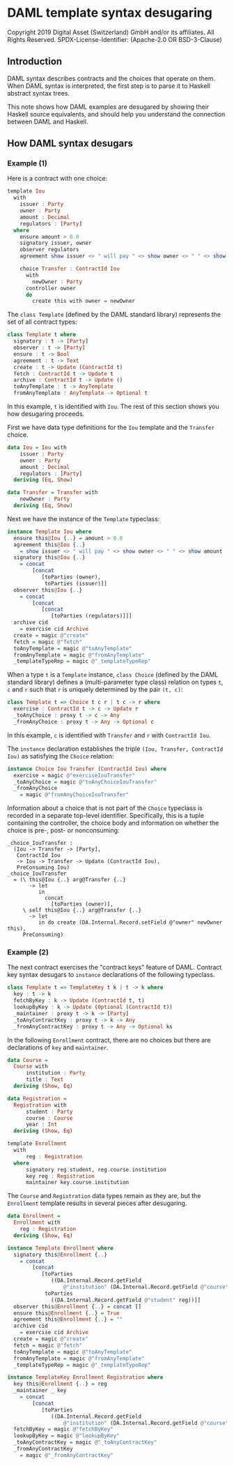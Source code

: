 # DAML template syntax desugaring

Copyright 2019 Digital Asset (Switzerland) GmbH and/or its affiliates. All Rights Reserved.
SPDX-License-Identifier: (Apache-2.0 OR BSD-3-Clause)

## Introduction
DAML syntax describes contracts and the choices that operate on them. When DAML syntax is interpreted, the first step is to parse it to Haskell abstract syntax trees.

This note shows how DAML examples are desugared by showing their Haskell source equivalents, and should help you understand the connection between DAML and Haskell.

## How DAML syntax desugars

### Example (1)

Here is a contract with one choice:

```haskell
template Iou
  with
    issuer : Party
    owner : Party
    amount : Decimal
    regulators : [Party]
  where
    ensure amount > 0.0
    signatory issuer, owner
    observer regulators
    agreement show issuer <> " will pay " <> show owner <> " " <> show amount

    choice Transfer : ContractId Iou
      with
        newOwner : Party
      controller owner
      do
        create this with owner = newOwner
```

The `class Template` (defined by the DAML standard library) represents the set of all contract types:

```haskell
class Template t where
  signatory : t -> [Party]
  observer : t -> [Party]
  ensure : t -> Bool
  agreement : t -> Text
  create : t -> Update (ContractId t)
  fetch : ContractId t -> Update t
  archive : ContractId t -> Update ()
  toAnyTemplate : t -> AnyTemplate
  fromAnyTemplate : AnyTemplate -> Optional t
```

In this example, `t` is identified with `Iou`. The rest of this section shows you how desugaring proceeds.

First we have data type definitions for the `Iou` template and the `Transfer` choice.

```haskell
data Iou = Iou with
    issuer : Party
    owner : Party
    amount : Decimal
    regulators : [Party]
  deriving (Eq, Show)

data Transfer = Transfer with
    newOwner : Party
  deriving (Eq, Show)
```


Next we have the instance of the `Template` typeclass:

```haskell
instance Template Iou where
  ensure this@Iou {..} = amount > 0.0
  agreement this@Iou {..}
    = show issuer <> " will pay " <> show owner <> " " <> show amount
  signatory this@Iou {..}
    = concat
        [concat
           [toParties (owner),
            toParties (issuer)]]
  observer this@Iou {..}
    = concat
        [concat
           [concat
              [toParties (regulators)]]]
  archive cid
    = exercise cid Archive
  create = magic @"create"
  fetch = magic @"fetch"
  toAnyTemplate = magic @"toAnyTemplate"
  fromAnyTemplate = magic @"fromAnyTemplate"
  _templateTypeRep = magic @"_templateTypeRep"
```

When a type `t` is a `Template` instance, `class Choice` (defined by the DAML standard library) defines a (multi-parameter type class) relation on types `t`, `c` and `r` such that `r` is uniquely determined by the pair `(t, c)`:

```haskell
class Template t => Choice t c r | t c -> r where
  exercise : ContractId t -> c -> Update r
  _toAnyChoice : proxy t -> c -> Any
  _fromAnyChoice : proxy t -> Any -> Optional c
```

In this example, `c` is identified with `Transfer` and `r` with `ContractId Iou`.

The `instance` declaration establishes the triple `(Iou, Transfer, ContractId Iou)` as satisfying the `Choice` relation:

```haskell
instance Choice Iou Transfer (ContractId Iou) where
  exercise = magic @"exerciseIouTransfer"
  _toAnyChoice = magic @"toAnyChoiceIouTransfer"
  _fromAnyChoice
    = magic @"fromAnyChoiceIouTransfer"
```

Information about a choice that is not part of the `Choice` typeclass is recorded in a
separate top-level identifier. Specifically, this is a tuple containing the controller,
the choice body and information on whether the choice is pre-, post- or nonconsuming:

```
_choice_IouTransfer :
  (Iou -> Transfer -> [Party],
   ContractId Iou
   -> Iou -> Transfer -> Update (ContractId Iou),
   PreConsuming Iou)
_choice_IouTransfer
  = (\ this@Iou {..} arg@Transfer {..}
       -> let
          in
            concat
              [toParties (owner)], 
     \ self this@Iou {..} arg@Transfer {..}
       -> let
          in do create (DA.Internal.Record.setField @"owner" newOwner this), 
     PreConsuming)
```

### Example (2)

The next contract exercises the "contract keys" feature of DAML.
Contract key syntax desugars to `instance` declarations of the following typeclass.

```haskell
class Template t => TemplateKey t k | t -> k where
  key : t -> k
  fetchByKey : k -> Update (ContractId t, t)
  lookupByKey : k -> Update (Optional (ContractId t))
  _maintainer : proxy t -> k -> [Party]
  _toAnyContractKey : proxy t -> k -> Any
  _fromAnyContractKey : proxy t -> Any -> Optional ks
```

In the following `Enrollment` contract, there are no choices but there are declarations of `key` and `maintainer`.

```haskell
data Course =
  Course with
      institution : Party
      title : Text
  deriving (Show, Eq)

data Registration =
  Registration with
      student : Party
      course : Course
      year : Int
  deriving (Show, Eq)

template Enrollment
  with
      reg : Registration
  where
      signatory reg.student, reg.course.institution
      key reg : Registration
      maintainer key.course.institution
```

The `Course` and `Registration` data types remain as they are, but the `Enrollment` template results in several pieces after desugaring.

```haskell
data Enrollment =
  Enrollment with
    reg : Registration
  deriving (Show, Eq)

instance Template Enrollment where
  signatory this@Enrollment {..}
    = concat
        [concat
           [toParties
              ((DA.Internal.Record.getField
                  @"institution" (DA.Internal.Record.getField @"course" reg))),
            toParties
              ((DA.Internal.Record.getField @"student" reg))]]
  observer this@Enrollment {..} = concat []
  ensure this@Enrollment {..} = True
  agreement this@Enrollment {..} = ""
  archive cid
    = exercise cid Archive
  create = magic @"create"
  fetch = magic @"fetch"
  toAnyTemplate = magic @"toAnyTemplate"
  fromAnyTemplate = magic @"fromAnyTemplate"
  _templateTypeRep = magic @"_templateTypeRep"

instance TemplateKey Enrollment Registration where
  key this@Enrollment {..} = reg
  _maintainer _ key
    = concat
        [concat
           [toParties
              ((DA.Internal.Record.getField
                  @"institution" (DA.Internal.Record.getField @"course" key)))]]
  fetchByKey = magic @"fetchByKey"
  lookupByKey = magic @"lookupByKey"
  _toAnyContractKey = magic @"_toAnyContractKey"
  _fromAnyContractKey
    = magic @"_fromAnyContractKey"
```
